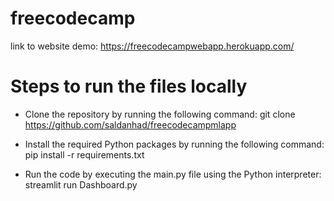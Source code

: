 # freecodecamp
link to website demo: https://freecodecampwebapp.herokuapp.com/

# Steps to run the files locally

* Clone the repository by running the following command:
git clone https://github.com/saldanhad/freecodecampmlapp

* Install the required Python packages by running the following command: pip install -r requirements.txt

* Run the code by executing the main.py file using the Python interpreter: streamlit run Dashboard.py
